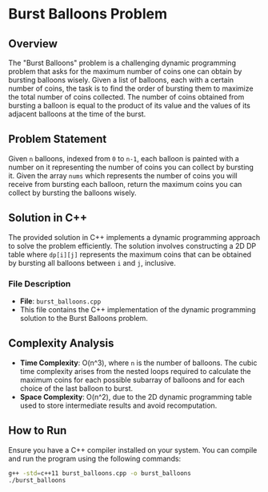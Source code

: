 # Burst Balloons Problem


## Overview
The "Burst Balloons" problem is a challenging dynamic programming problem that asks for the maximum number of coins one can obtain by bursting balloons wisely. Given a list of balloons, each with a certain number of coins, the task is to find the order of bursting them to maximize the total number of coins collected. The number of coins obtained from bursting a balloon is equal to the product of its value and the values of its adjacent balloons at the time of the burst.

## Problem Statement
Given `n` balloons, indexed from `0` to `n-1`, each balloon is painted with a number on it representing the number of coins you can collect by bursting it. Given the array `nums` which represents the number of coins you will receive from bursting each balloon, return the maximum coins you can collect by bursting the balloons wisely.

## Solution in C++
The provided solution in C++ implements a dynamic programming approach to solve the problem efficiently. The solution involves constructing a 2D DP table where `dp[i][j]` represents the maximum coins that can be obtained by bursting all balloons between `i` and `j`, inclusive.

### File Description
- **File**: `burst_balloons.cpp`
- This file contains the C++ implementation of the dynamic programming solution to the Burst Balloons problem.

## Complexity Analysis
- **Time Complexity**: O(n^3), where `n` is the number of balloons. The cubic time complexity arises from the nested loops required to calculate the maximum coins for each possible subarray of balloons and for each choice of the last balloon to burst.
- **Space Complexity**: O(n^2), due to the 2D dynamic programming table used to store intermediate results and avoid recomputation.

## How to Run
Ensure you have a C++ compiler installed on your system. You can compile and run the program using the following commands:
```bash
g++ -std=c++11 burst_balloons.cpp -o burst_balloons
./burst_balloons
```